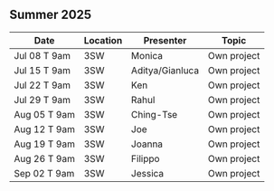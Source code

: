 ## Summer 2025

| Date            | Location   | Presenter                | Topic              |
|-----------------|------------|--------------------------|--------------------|
| Jul 08 T 9am    | 3SW        | Monica                   | Own project        |
| Jul 15 T 9am    | 3SW        | Aditya/Gianluca          | Own project        |
| Jul 22 T 9am    | 3SW        | Ken                      | Own project        |
| Jul 29 T 9am    | 3SW        | Rahul                    | Own project        |
| Aug 05 T 9am    | 3SW        | Ching-Tse                | Own project        |
| Aug 12 T 9am    | 3SW        | Joe                      | Own project        |
| Aug 19 T 9am    | 3SW        | Joanna                   | Own project        |
| Aug 26 T 9am    | 3SW        | Filippo                  | Own project        |
| Sep 02 T 9am    | 3SW        | Jessica                  | Own project        |
